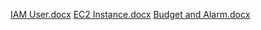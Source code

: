 [IAM User.docx](https://github.com/SowmyaRaji2349/cloud-computing-internship/files/11975322/IAM.User.docx)
[EC2 Instance.docx](https://github.com/SowmyaRaji2349/cloud-computing-internship/files/11975321/EC2.Instance.docx)
[Budget and Alarm.docx](https://github.com/SowmyaRaji2349/cloud-computing-internship/files/11975319/Budget.and.Alarm.docx)

